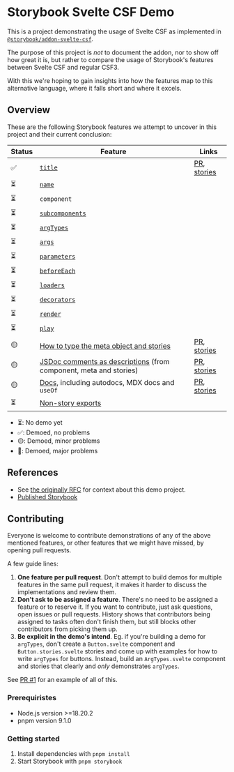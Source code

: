 # Storybook Svelte CSF Demo

This is a project demonstrating the usage of Svelte CSF as implemented in [`@storybook/addon-svelte-csf`](https://github.com/storybookjs/addon-svelte-csf).

The purpose of this project is _not_ to document the addon, nor to show off how great it is, but rather to compare the usage of Storybook's features between Svelte CSF and regular CSF3.

With this we're hoping to gain insights into how the features map to this alternative language, where it falls short and where it excels.

## Overview

These are the following Storybook features we attempt to uncover in this project and their current conclusion:

<!-- prettier-ignore-start -->

| Status | Feature | Links |
| ------ | ------- | ----- |
| ✅     | [`title`](https://storybook.js.org/docs/writing-stories/naming-components-and-hierarchy#naming-stories) | [PR](https://github.com/storybookjs/svelte-csf-demo/pull/5), [stories](https://main--663faba8e103e55dccd640dc.chromatic.com/?path=/docs/title) |
| ⏳     | [`name`](https://storybook.js.org/docs/writing-stories#rename-stories) |  |
| ⏳     | `component` |  |
| ⏳     | [`subcomponents`](https://storybook.js.org/docs/writing-stories/stories-for-multiple-components) |  |
| ⏳     | [`argTypes`](https://storybook.js.org/docs/api/arg-types#argtypes)  |  |
| ⏳     | [`args`](https://storybook.js.org/docs/writing-stories/args) |  |
| ⏳     | [`parameters`](https://storybook.js.org/docs/writing-stories/parameters) |  |
| ⏳     | [`beforeEach`](https://storybook.js.org/docs/8.1/writing-stories/mocking-modules#using-mocked-modules-in-stories) |  |
| ⏳     | [`loaders`](https://storybook.js.org/docs/writing-stories/loaders) |  |
| ⏳     | [`decorators`](https://storybook.js.org/docs/writing-stories/decorators) |  |
| ⏳     | [`render`](https://storybook.js.org/docs/api/csf#custom-render-functions) |  |
| ⏳     | [`play`](https://storybook.js.org/docs/writing-stories/play-function) |  |
| 🟡     | [How to type the meta object and stories](https://storybook.js.org/docs/writing-stories/typescript)   | [PR](https://github.com/storybookjs/svelte-csf-demo/pull/3), [stories](https://main--663faba8e103e55dccd640dc.chromatic.com/?path=/docs/typed) |
| 🟡     | [JSDoc comments as descriptions](https://storybook.js.org/docs/api/doc-block-description#writing-descriptions) (from component, meta and stories) | [PR](https://github.com/storybookjs/svelte-csf-demo/pull/2), [stories](https://main--663faba8e103e55dccd640dc.chromatic.com/?path=/docs/description-from-comment-svelte-csf--docs) |
| 🟡     | [Docs](https://storybook.js.org/docs/writing-docs/mdx), including autodocs, MDX docs and `useOf` | [PR](https://github.com/storybookjs/svelte-csf-demo/pull/1), [stories](https://main--663faba8e103e55dccd640dc.chromatic.com/?path=/docs/docs) |
| ⏳     | [Non-story exports](https://storybook.js.org/docs/api/csf#non-story-exports) |  |

<!-- prettier-ignore-end -->

- ⏳: No demo yet
- ✅: Demoed, no problems
- 🟡: Demoed, minor problems
- 🔴: Demoed, major problems

## References

- See [the originally RFC](https://github.com/storybookjs/storybook/discussions/27092) for context about this demo project.
- [Published Storybook](https://main--663faba8e103e55dccd640dc.chromatic.com)

## Contributing

Everyone is welcome to contribute demonstrations of any of the above mentioned features, or other features that we might have missed, by opening pull requests.

A few guide lines:

1. **One feature per pull request**. Don't attempt to build demos for multiple features in the same pull request, it makes it harder to discuss the implementations and review them.
2. **Don't ask to be assigned a feature**. There's no need to be assigned a feature or to reserve it. If you want to contribute, just ask questions, open issues or pull requests. History shows that contributors being assigned to tasks often don't finish them, but still blocks other contributors from picking them up.
3. **Be explicit in the demo's intend**. Eg. if you're building a demo for `argTypes`, don't create a `Button.svelte` component and `Button.stories.svelte` stories and come up with examples for how to write `argTypes` for buttons. Instead, build an `ArgTypes.svelte` component and stories that clearly and _only_ demonstrates `argTypes`.

See [PR #1](https://github.com/storybookjs/svelte-csf-demo/pull/1) for an example of all of this.

### Prerequiristes

- Node.js version >=18.20.2
- pnpm version 9.1.0

### Getting started

1. Install dependencies with `pnpm install`
2. Start Storybook with `pnpm storybook`
